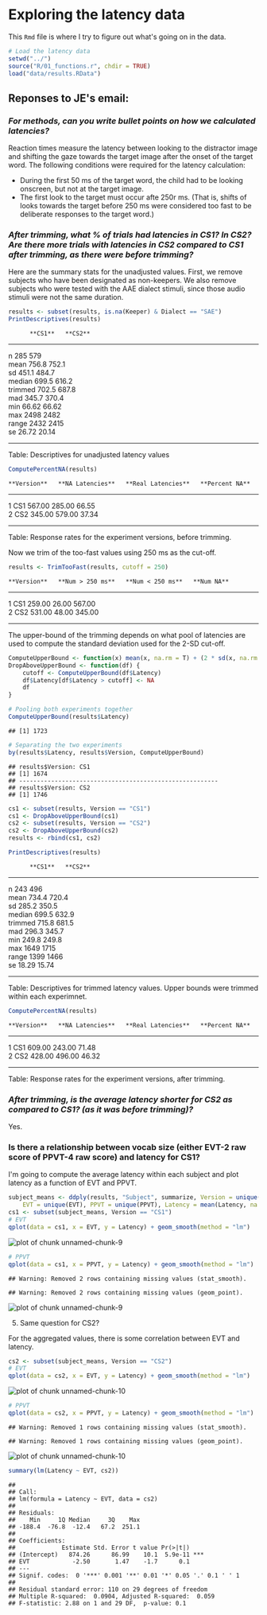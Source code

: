 # Exploring the latency data

This `Rmd` file is where I try to figure out what's going on in the data.





```r
# Load the latency data
setwd("../")
source("R/01_functions.r", chdir = TRUE)
load("data/results.RData")
```







## Reponses to JE's email:

### _For methods, can you write bullet points on how we calculated latencies?_

Reaction times measure the latency between looking to the distractor image and shifting the gaze towards the target image after the onset of the target word. The following conditions were required for the latency calculation:

* During the first 50 ms of the target word, the child had to be looking onscreen, but not at the target image.
* The first look to the target must occur afte 250r ms. (That is, shifts of looks towards the target before 250 ms were considered too fast to be deliberate responses to the target word.)



### _After trimming, what % of trials had latencies in CS1? In CS2? Are there more trials with latencies in CS2 compared to CS1 after trimming, as there were before trimming?_

Here are the summary stats for the unadjusted values. First, we remove subjects who have been designated as non-keepers. We also remove subjects who were tested with the AAE dialect stimuli, since those audio stimuli were not the same duration.


```r
results <- subset(results, is.na(Keeper) & Dialect == "SAE")
PrintDescriptives(results)
```

          **CS1**   **CS2**  
--------- --------- ---------
n         285       579      
mean      756.8     752.1    
sd        451.1     484.7    
median    699.5     616.2    
trimmed   702.5     687.8    
mad       345.7     370.4    
min       66.62     66.62    
max       2498      2482     
range     2432      2415     
se        26.72     20.14    
--------- --------- ---------

Table: Descriptives for unadjusted latency values



```r
ComputePercentNA(results)
```

    **Version**   **NA Latencies**   **Real Latencies**   **Percent NA**  
--- ------------- ------------------ -------------------- ----------------
1   CS1           567.00             285.00               66.55           
2   CS2           345.00             579.00               37.34           
--- ------------- ------------------ -------------------- ----------------

Table: Response rates for the experiment versions, before trimming.

Now we trim of the too-fast values using 250 ms as the cut-off.


```r
results <- TrimTooFast(results, cutoff = 250)
```

    **Version**   **Num > 250 ms**   **Num < 250 ms**   **Num NA**  
--- ------------- ------------------ ------------------ ------------
1   CS1           259.00             26.00              567.00      
2   CS2           531.00             48.00              345.00      
--- ------------- ------------------ ------------------ ------------



The upper-bound of the trimming depends on what pool of latencies are used to compute the standard deviation used for the 2-SD cut-off.


```r
ComputeUpperBound <- function(x) mean(x, na.rm = T) + (2 * sd(x, na.rm = T))
DropAboveUpperBound <- function(df) {
    cutoff <- ComputeUpperBound(df$Latency)
    df$Latency[df$Latency > cutoff] <- NA
    df
}

# Pooling both experiments together
ComputeUpperBound(results$Latency)
```

```
## [1] 1723
```

```r
# Separating the two experiments
by(results$Latency, results$Version, ComputeUpperBound)
```

```
## results$Version: CS1
## [1] 1674
## -------------------------------------------------------- 
## results$Version: CS2
## [1] 1746
```

```r
cs1 <- subset(results, Version == "CS1")
cs1 <- DropAboveUpperBound(cs1)
cs2 <- subset(results, Version == "CS2")
cs2 <- DropAboveUpperBound(cs2)
results <- rbind(cs1, cs2)
```



```r
PrintDescriptives(results)
```

          **CS1**   **CS2**  
--------- --------- ---------
n         243       496      
mean      734.4     720.4    
sd        285.2     350.5    
median    699.5     632.9    
trimmed   715.8     681.5    
mad       296.3     345.7    
min       249.8     249.8    
max       1649      1715     
range     1399      1466     
se        18.29     15.74    
--------- --------- ---------

Table: Descriptives for trimmed latency values. Upper bounds were trimmed within each experimnet.


```r
ComputePercentNA(results)
```

    **Version**   **NA Latencies**   **Real Latencies**   **Percent NA**  
--- ------------- ------------------ -------------------- ----------------
1   CS1           609.00             243.00               71.48           
2   CS2           428.00             496.00               46.32           
--- ------------- ------------------ -------------------- ----------------

Table: Response rates for the experiment versions, after trimming.

### _After trimming, is the average latency shorter for CS2 as compared to CS1? (as it was before trimming)?_

Yes.

### Is there a relationship between vocab size (either EVT-2 raw score of PPVT-4 raw score) and latency for CS1?

I'm going to compute the average latency within each subject and plot latency as a function of EVT and PPVT.


```r
subject_means <- ddply(results, "Subject", summarize, Version = unique(Version), 
    EVT = unique(EVT), PPVT = unique(PPVT), Latency = mean(Latency, na.rm = TRUE))
cs1 <- subset(subject_means, Version == "CS1")
# EVT
qplot(data = cs1, x = EVT, y = Latency) + geom_smooth(method = "lm")
```

![plot of chunk unnamed-chunk-9](figure/unnamed-chunk-91.png) 

```r
# PPVT
qplot(data = cs1, x = PPVT, y = Latency) + geom_smooth(method = "lm")
```

```
## Warning: Removed 2 rows containing missing values (stat_smooth).
```

```
## Warning: Removed 2 rows containing missing values (geom_point).
```

![plot of chunk unnamed-chunk-9](figure/unnamed-chunk-92.png) 



5. Same question for CS2?

For the aggregated values, there is some correlation between EVT and latency.


```r
cs2 <- subset(subject_means, Version == "CS2")
# EVT
qplot(data = cs2, x = EVT, y = Latency) + geom_smooth(method = "lm")
```

![plot of chunk unnamed-chunk-10](figure/unnamed-chunk-101.png) 

```r
# PPVT
qplot(data = cs2, x = PPVT, y = Latency) + geom_smooth(method = "lm")
```

```
## Warning: Removed 1 rows containing missing values (stat_smooth).
```

```
## Warning: Removed 1 rows containing missing values (geom_point).
```

![plot of chunk unnamed-chunk-10](figure/unnamed-chunk-102.png) 

```r
summary(lm(Latency ~ EVT, cs2))
```

```
## 
## Call:
## lm(formula = Latency ~ EVT, data = cs2)
## 
## Residuals:
##    Min     1Q Median     3Q    Max 
## -188.4  -76.8  -12.4   67.2  251.1 
## 
## Coefficients:
##             Estimate Std. Error t value Pr(>|t|)    
## (Intercept)   874.26      86.99    10.1  5.9e-11 ***
## EVT            -2.50       1.47    -1.7      0.1    
## ---
## Signif. codes:  0 '***' 0.001 '**' 0.01 '*' 0.05 '.' 0.1 ' ' 1
## 
## Residual standard error: 110 on 29 degrees of freedom
## Multiple R-squared:  0.0904,	Adjusted R-squared:  0.059 
## F-statistic: 2.88 on 1 and 29 DF,  p-value: 0.1
```




